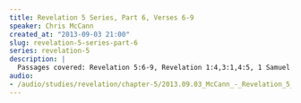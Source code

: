 ```yaml
--- 
title: Revelation 5 Series, Part 6, Verses 6-9
speaker: Chris McCann
created_at: "2013-09-03 21:00"
slug: revelation-5-series-part-6
series: revelation-5
description: |
  Passages covered: Revelation 5:6-9, Revelation 1:4,3:1,4:5, 1 Samuel 16:23, 1 Chronicles 25:1-3, Psalm 49:4.
audio: 
- /audio/studies/revelation/chapter-5/2013.09.03_McCann_-_Revelation_5_Series_Part_6.yaml
---
```

